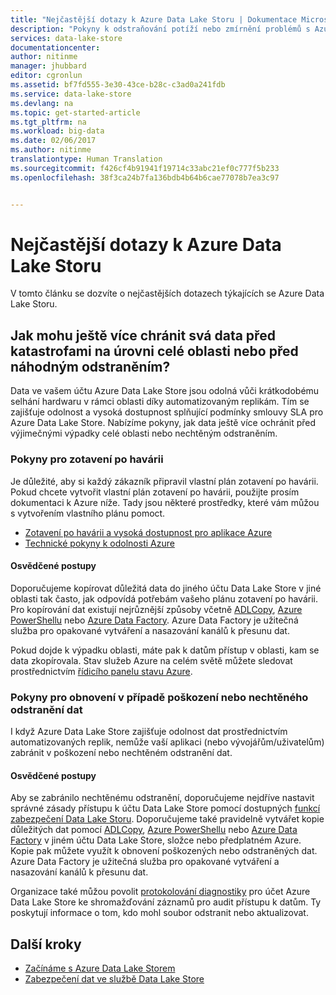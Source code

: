 ```yaml
---
title: "Nejčastější dotazy k Azure Data Lake Storu | Dokumentace Microsoftu"
description: "Pokyny k odstraňování potíží nebo zmírnění problémů s Azure Data Lake Storem"
services: data-lake-store
documentationcenter: 
author: nitinme
manager: jhubbard
editor: cgronlun
ms.assetid: bf7fd555-3e30-43ce-b28c-c3ad0a241fdb
ms.service: data-lake-store
ms.devlang: na
ms.topic: get-started-article
ms.tgt_pltfrm: na
ms.workload: big-data
ms.date: 02/06/2017
ms.author: nitinme
translationtype: Human Translation
ms.sourcegitcommit: f426cf4b91941f19714c33abc21ef0c777f5b233
ms.openlocfilehash: 38f3ca24b7fa136bdb4b64b6cae77078b7ea3c97


---
```

# <a name="frequently-asked-questions-for-azure-data-lake-store"></a>Nejčastější dotazy k Azure Data Lake Storu
V tomto článku se dozvíte o nejčastějších dotazech týkajících se Azure Data Lake Storu.

## <a name="how-can-i-further-protect-my-data-from-region-wide-disasters-or-accidental-deletions"></a>Jak mohu ještě více chránit svá data před katastrofami na úrovni celé oblasti nebo před náhodným odstraněním?
Data ve vašem účtu Azure Data Lake Store jsou odolná vůči krátkodobému selhání hardwaru v rámci oblasti díky automatizovaným replikám. Tím se zajišťuje odolnost a vysoká dostupnost splňující podmínky smlouvy SLA pro Azure Data Lake Store. Nabízíme pokyny, jak data ještě více ochránit před výjimečnými výpadky celé oblasti nebo nechtěným odstraněním.

### <a name="disaster-recovery-guidance"></a>Pokyny pro zotavení po havárii
Je důležité, aby si každý zákazník připravil vlastní plán zotavení po havárii. Pokud chcete vytvořit vlastní plán zotavení po havárii, použijte prosím dokumentaci k Azure níže. Tady jsou některé prostředky, které vám můžou s vytvořením vlastního plánu pomoct.

* [Zotavení po havárii a vysoká dostupnost pro aplikace Azure](../resiliency/resiliency-disaster-recovery-high-availability-azure-applications.md)
* [Technické pokyny k odolnosti Azure](../resiliency/resiliency-technical-guidance.md)

#### <a name="best-practices"></a>Osvědčené postupy
Doporučujeme kopírovat důležitá data do jiného účtu Data Lake Store v jiné oblasti tak často, jak odpovídá potřebám vašeho plánu zotavení po havárii. Pro kopírování dat existují nejrůznější způsoby včetně [ADLCopy](data-lake-store-copy-data-azure-storage-blob.md), [Azure PowerShellu](data-lake-store-get-started-powershell.md) nebo [Azure Data Factory](../data-factory/data-factory-azure-datalake-connector.md). Azure Data Factory je užitečná služba pro opakované vytváření a nasazování kanálů k přesunu dat.

Pokud dojde k výpadku oblasti, máte pak k datům přístup v oblasti, kam se data zkopírovala. Stav služeb Azure na celém světě můžete sledovat prostřednictvím [řídicího panelu stavu Azure](https://azure.microsoft.com/status/).

### <a name="data-corruption-or-accidental-deletion-recovery-guidance"></a>Pokyny pro obnovení v případě poškození nebo nechtěného odstranění dat
I když Azure Data Lake Store zajišťuje odolnost dat prostřednictvím automatizovaných replik, nemůže vaší aplikaci (nebo vývojářům/uživatelům) zabránit v poškození nebo nechtěném odstranění dat.

#### <a name="best-practices"></a>Osvědčené postupy
Aby se zabránilo nechtěnému odstranění, doporučujeme nejdříve nastavit správné zásady přístupu k účtu Data Lake Store pomocí dostupných [funkcí zabezpečení Data Lake Storu](data-lake-store-security-overview.md). Doporučujeme také pravidelně vytvářet kopie důležitých dat pomocí [ADLCopy](data-lake-store-copy-data-azure-storage-blob.md), [Azure PowerShellu](data-lake-store-get-started-powershell.md) nebo [Azure Data Factory](../data-factory/data-factory-azure-datalake-connector.md) v jiném účtu Data Lake Store, složce nebo předplatném Azure.  Kopie pak můžete využít k obnovení poškozených nebo odstraněných dat. Azure Data Factory je užitečná služba pro opakované vytváření a nasazování kanálů k přesunu dat.

Organizace také můžou povolit [protokolování diagnostiky](data-lake-store-diagnostic-logs.md) pro účet Azure Data Lake Store ke shromažďování záznamů pro audit přístupu k datům. Ty poskytují informace o tom, kdo mohl soubor odstranit nebo aktualizovat.

## <a name="next-steps"></a>Další kroky
* [Začínáme s Azure Data Lake Storem](data-lake-store-get-started-portal.md)
* [Zabezpečení dat ve službě Data Lake Store](data-lake-store-secure-data.md)




<!--HONumber=Nov16_HO5-->


